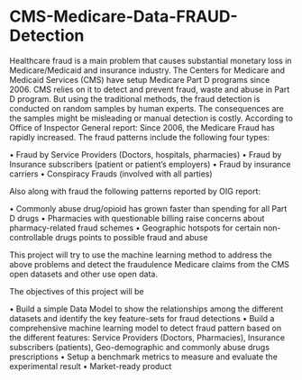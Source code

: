 # CMS-Medicare-Data-FRAUD-Detection

Healthcare fraud is a main problem that causes substantial monetary loss in Medicare/Medicaid and insurance industry. The Centers for Medicare and Medicaid Services (CMS) have setup Medicare Part D programs since 2006. CMS relies on it to detect and prevent fraud, waste and abuse in Part D program. But using the traditional methods, the fraud detection is conducted on random samples by human experts. The consequences are the samples might be misleading or manual detection is costly. According to Office of Inspector General report: Since 2006, the Medicare Fraud has rapidly increased. The fraud patterns include the following four types:

•	Fraud by Service Providers (Doctors, hospitals, pharmacies)
•	Fraud by Insurance subscribers (patient or patient’s employers)
•	Fraud by insurance carriers
•	Conspiracy Frauds (involved with all parties)

Also along with fraud the following patterns reported by OIG report:

•	Commonly abuse drug/opioid has grown faster than spending for all Part D drugs
•	Pharmacies with questionable billing raise concerns about pharmacy-related fraud schemes 
•	Geographic hotspots for certain non-controllable drugs points to possible fraud and abuse

This project will try to use the machine learning method to address the above problems and detect the fraudulence Medicare claims from the CMS open datasets and other use open data. 

The objectives of this project will be

•	Build a simple Data Model to show the relationships among the different datasets and identify the key feature-sets for fraud detections
•	Build a comprehensive machine learning model to detect fraud pattern based on the different features: Service Providers (Doctors, Pharmacies), Insurance subscribers (patients), Geo-demographic and commonly abuse drugs prescriptions 
•	Setup a benchmark metrics to measure and evaluate the experimental result
•	Market-ready product 

